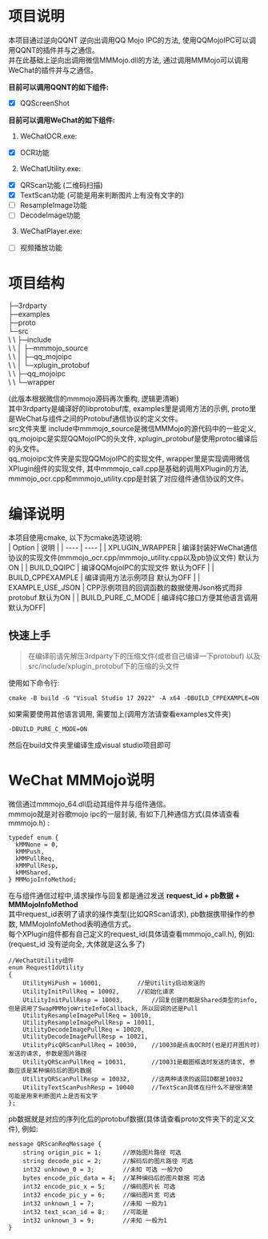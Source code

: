 # 项目说明
本项目通过逆向QQNT 逆向出调用QQ Mojo IPC的方法, 使用QQMojoIPC可以调用QQNT的插件并与之通信。  
并在此基础上逆向出调用微信MMMojo.dll的方法, 通过调用MMMojo可以调用WeChat的插件并与之通信。  
  
**目前可以调用QQNT的如下组件:**
- [x] QQScreenShot

**目前可以调用WeChat的如下组件:**  
1. WeChatOCR.exe:  
- [x] OCR功能  

2. WeChatUtility.exe:
- [x] QRScan功能 (二维码扫描)
- [x] TextScan功能 (可能是用来判断图片上有没有文字的)
- [ ] ResampleImage功能
- [ ] DecodeImage功能

3. WeChatPlayer.exe:
- [ ] 视频播放功能

# 项目结构
├─3rdparty  
├─examples  
├─proto  
└─src  
\ \ ├─include  
\ \ │  ├─mmmojo_source  
\ \ │  ├─qq_mojoipc  
\ \ │  └─xplugin_protobuf  
\ \ ├─qq_mojoipc  
\ \ └─wrapper  
 
(此版本根据微信的mmmojo源码再次重构, 逻辑更清晰)  
其中3rdparty是编译好的libprotobuf库, examples里是调用方法的示例, proto里是WeChat与组件之间的Protobuf通信协议的定义文件。  
src文件夹里 include中mmmojo_source是微信MMMojo的源代码中的一些定义, qq_mojoipc是实现QQMojoIPC的头文件, xplugin_protobuf是使用protoc编译后的头文件。  
qq_mojoipc文件夹是实现QQMojoIPC的实现文件, wrapper里是实现调用微信XPlugin组件的实现文件, 其中mmmojo_call.cpp是基础的调用XPlugin的方法, mmmojo_ocr.cpp和mmmojo_utility.cpp是封装了对应组件通信协议的文件。

# 编译说明
本项目使用cmake, 以下为cmake选项说明:  
|  Option   | 说明  |
|  ----  | ----  |
| XPLUGIN_WRAPPER  | 编译封装好WeChat通信协议的实现文件(mmmojo_ocr.cpp/mmmojo_utility.cpp以及pb协议文件) 默认为ON |
| BUILD_QQIPC  | 编译QQMojoIPC的实现文件 默认为OFF |
| BUILD_CPPEXAMPLE | 编译调用方法示例项目 默认为OFF |
| EXAMPLE_USE_JSON | CPP示例项目的回调函数的数据使用Json格式而非protobuf 默认为ON |
| BUILD_PURE_C_MODE | 编译纯C接口方便其他语言调用 默认为OFF| 

## 快速上手
> 在编译前请先解压3rdparty下的压缩文件(或者自己编译一下protobuf) 以及src/include/xplugin_protobuf下的压缩的头文件

使用如下命令行:
```
cmake -B build -G "Visual Studio 17 2022" -A x64 -DBUILD_CPPEXAMPLE=ON
```
如果需要使用其他语言调用, 需要加上(调用方法请查看examples文件夹)
```
-DBUILD_PURE_C_MODE=ON
```
然后在build文件夹里编译生成visual studio项目即可

# WeChat MMMojo说明
微信通过mmmojo_64.dll启动其组件并与组件通信。  
mmmojo就是对谷歌mojo ipc的一层封装, 有如下几种通信方式(具体请查看mmmojo.h) :  
```
typedef enum {
  kMMNone = 0,
  kMMPush,
  kMMPullReq,
  kMMPullResp,
  kMMShared,
} MMMojoInfoMethod;
```  
在与组件通信过程中,请求操作与回复都是通过发送 **request_id + pb数据 + MMMojoInfoMethod**  
其中request_id表明了请求的操作类型(比如QRScan请求), pb数据携带操作的参数, MMMojoInfoMethod表明通信方式。  
每个XPlugin组件都有自己定义的request_id(具体请查看mmmojo_call.h), 例如:  
(request_id 没有逆向全, 大体就是这么多了)  
```
//WeChatUtility组件
enum RequestIdUtility
{
	UtilityHiPush = 10001,			//是Utility启动发送的
	UtilityInitPullReq = 10002,		//初始化请求
	UtilityInitPullResp = 10003,		//回复创建的都是Shared类型的info, 但是调用了SwapMMMojoWriteInfoCallback, 所以回调的还是Pull
	UtilityResampleImagePullReq = 10010,
	UtilityResampleImagePullResp = 10011,
	UtilityDecodeImagePullReq = 10020,
	UtilityDecodeImagePullResp = 10021,
	UtilityPicQRScanPullReq = 10030,	//10030是点击OCR时(也是打开图片时)发送的请求, 参数是图片路径
	UtilityQRScanPullReq = 10031,		//10031是截图框选时发送的请求, 参数应该是某种编码后的图片数据
	UtilityQRScanPullResp = 10032,		//这两种请求的返回ID都是10032
	UtilityTextScanPushResp = 10040		//TextScan具体在扫什么不是很清楚 可能是用来判断图片上是否有文字
};
```
pb数据就是对应的序列化后的protobuf数据(具体请查看proto文件夹下的定义文件), 例如:
```
message QRScanReqMessage {
	string origin_pic = 1;		//原始图片路径 可选
	string decode_pic = 2;		//解码后的图片路径 可选
	int32 unknown_0 = 3;		//未知 可选 一般为0
	bytes encode_pic_data = 4;	//某种编码后的图片数据 可选
	int32 encode_pic_x = 5;		//编码图片长	可选
	int32 encode_pic_y = 6;		//编码图片宽 可选
	int32 unknown_1 = 7;		//未知 一般为1
	int32 text_scan_id = 8;		//可能是
	int32 unknown_3 = 9;		//未知 一般为1
}

```


